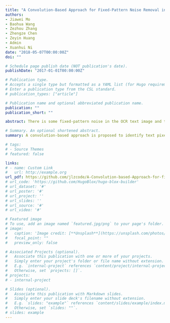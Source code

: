 ```yaml
---
title: "A Convolution-Based Approach for Fixed-Pattern Noise Removal in OCR"
authors:
- Jiawei Mo
- Baohua Wang
- Zezhou Zhang
- Zhengze Chen
- Zeyin Huang
- Admin
- Xuanhui Ni
date: "2018-05-07T00:00:00Z"
doi: ""

# Schedule page publish date (NOT publication's date).
publishDate: "2017-01-01T00:00:00Z"

# Publication type.
# Accepts a single type but formatted as a YAML list (for Hugo requirements).
# Enter a publication type from the CSL standard.
# publication_types: ["article"]

# Publication name and optional abbreviated publication name.
publication: ""
publication_short: ""

abstract: There is some fixed-pattern noise in the OCR text image and the denosing is needed to improve the accuracy of recognition. In this paper, a convolution-based approach for the fixed-pattern noise removal in OCR is proposed. The approach identifies the location of text content pixels and removes noise pixels based on the convolution kernel. The experiment shows that the approach is an effective way to remove the underline and improve the accuracy of recognition. For its generality, the algorithm is also applicable of removing other type of fixed-pattern noise.

# Summary. An optional shortened abstract.
summary: A convolution-based approach is proposed to identify text pixels and remove fixed-pattern noise in OCR images via convolution kernels, effectively eliminating underlines and improving recognition accuracy with versatility for other noise types.

# tags:
# - Source Themes
# featured: false

links:
# - name: Custom Link
#   url: http://example.org
url_pdf: https://github.com/jlzcode/A-Convolution-based-Approach-for-fixed-pattern-noise-removal-in-OCR/blob/main/A%20Convolution-based%20Approach%20for%20fixed-pattern%20noise%20removal%20in%20OCR.pdf
# url_code: 'https://github.com/HugoBlox/hugo-blox-builder'
# url_dataset: '#'
# url_poster: '#'
# url_project: ''
# url_slides: ''
# url_source: '#'
# url_video: '#'

# Featured image
# To use, add an image named `featured.jpg/png` to your page's folder. 
# image:
#   caption: 'Image credit: [**Unsplash**](https://unsplash.com/photos/s9CC2SKySJM)'
#   focal_point: ""
#   preview_only: false

# Associated Projects (optional).
#   Associate this publication with one or more of your projects.
#   Simply enter your project's folder or file name without extension.
#   E.g. `internal-project` references `content/project/internal-project/index.md`.
#   Otherwise, set `projects: []`.
# projects:
# - internal-project

# Slides (optional).
#   Associate this publication with Markdown slides.
#   Simply enter your slide deck's filename without extension.
#   E.g. `slides: "example"` references `content/slides/example/index.md`.
#   Otherwise, set `slides: ""`.
# slides: example
---
```


<!-- {{% callout note %}}
Create your slides in Markdown - click the *Slides* button to check out the example.
{{% /callout %}}

Add the publication's **full text** or **supplementary notes** here. You can use rich formatting such as including [code, math, and images](https://docs.hugoblox.com/content/writing-markdown-latex/). -->
